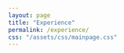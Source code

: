 ```yaml
---
layout: page
title: "Experience"
permalink: /experience/
css: "/assets/css/mainpage.css"
---
```


<div class="spacer"></div>

<!-- Step 1 -->
<div class="experience-step" data-observe>
  <div class="container">
    <div class="circle">
      <p><span class="bold-text">JSPS Research Fellow (DC1)</span><br>
      at the University of Tokyo</p>
    </div>
    <ul class="custom-bullets">
      <li><span class="bold-text">Apr 2016 - Mar 2019</span></li>
      <li>Aug 2017, Aug 2018, Visitor at Perimeter Institute</li>
      <li>Sep 2018 - Oct 2018, Visitor at Cornell University</li>
    </ul>
  </div>
</div>

<!-- Arrow + Step 2 -->
<div class="experience-step" data-observe>
  <img src="assets/img/arrow_dashedcurved.png" class="rotate-image">
  <div class="container">
    <div class="circle">
      <p><span class="bold-text">Special Postdoctoral Researcher</span><br>
      at RIKEN iTHEMS (Apr 2019 - Mar 2022)</p>
      <p><span class="bold-text">Postdoctoral Researcher</span><br>
      at Cornell University (Sep 2019 - Aug 2020)</p>
    </div>
    <div class="lists-container">
      <ul class="custom-bullets">
        <li><span class="bold-text">Apr 2019 - Mar 2022</span></li>
      </ul>
    </div>
  </div>
</div>

<!-- Arrow + Step 3 -->
<div class="experience-step" data-observe>
  <img src="assets/img/arrow_dashedcurved.png" class="rotate-image">
  <div class="container">
    <div class="circle">
      <p><span class="bold-text">Research Assistant Professor</span><br>
      at Yukawa Institute for Theoretical Physics (Apr 2022 - Mar 2025)</p>
      <p><span class="bold-text">Postdoctoral Researcher</span><br>
      at Princeton University (USA) (Sep 2022 - Mar 2025)</p>
    </div>
    <ul class="custom-bullets">
      <li><span class="bold-text">Apr 2022 - Mar 2025</span></li>
      <li>JSPS Research Fellow (PD) (Apr 2022 - Sep 2022)</li>
      <li>JSPS Research Fellow (CPD) (Oct 2022 - Mar 2025)</li>
    </ul>
  </div>
</div>

<!-- Arrow + Step 4 -->
<div class="experience-step" data-observe>
  <img src="assets/img/arrow_dashedcurved.png" class="rotate-image">
  <div class="container">
    <div class="circle">
      <p><span class="bold-text">Assistant Professor (tenured)</span><br>
      at the University of Osaka (Apr 2025 - present)</p>
    </div>
    <ul class="custom-bullets">
      <li>—</li>
    </ul>
  </div>
</div>

<style>
.experience-step {
  opacity: 0;
  transform: translateY(30px);
  transition: opacity 0.8s ease-out, transform 0.8s ease-out;
}
.experience-step.visible {
  opacity: 1;
  transform: translateY(0);
}
</style>

<script>
document.addEventListener("DOMContentLoaded", function () {
  const steps = document.querySelectorAll('[data-observe]');
  let delay = 0;

  const observer = new IntersectionObserver((entries, observer) => {
    entries
      .filter(entry => entry.isIntersecting)
      .sort((a, b) => a.target.offsetTop - b.target.offsetTop)
      .forEach((entry, index) => {
        setTimeout(() => {
          entry.target.classList.add("visible");
        }, delay);
        delay += 200;
        observer.unobserve(entry.target);
      });
  }, {
    threshold: 0.1
  });

  steps.forEach(step => observer.observe(step));
});
</script>
